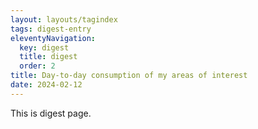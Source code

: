 ```yaml
---
layout: layouts/tagindex
tags: digest-entry
eleventyNavigation:
  key: digest
  title: digest
  order: 2
title: Day-to-day consumption of my areas of interest
date: 2024-02-12
---
```

This is digest page.